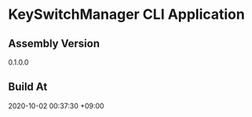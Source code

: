 KeySwitchManager CLI Application
==============================

## Assembly Version

0.1.0.0

## Build At

2020-10-02 00:37:30 +09:00
